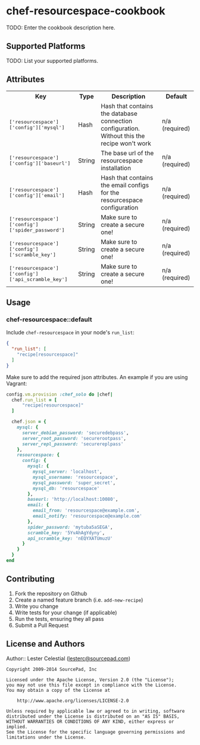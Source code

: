 # chef-resourcespace-cookbook

TODO: Enter the cookbook description here.

## Supported Platforms

TODO: List your supported platforms.

## Attributes

<table>
  <tr>
    <th>Key</th>
    <th>Type</th>
    <th>Description</th>
    <th>Default</th>
  </tr>
  <tr>
    <td><tt>['resourcespace']['config']['mysql']</tt></td>
    <td>Hash</td>
    <td>Hash that contains the database connection configuration. Without this the recipe won't work</td>
    <td>n/a (required)</td>
  </tr>
  <tr>
    <td><tt>['resourcespace']['config']['baseurl']</tt></td>
    <td>String</td>
    <td>The base url of the resourcespace installation</td>
    <td>n/a (required)</td>
  </tr>
  <tr>
    <td><tt>['resourcespace']['config']['email']</tt></td>
    <td>Hash</td>
    <td>Hash that contains the email configs for the resourcespace configuration</td>
    <td>n/a (required)</td>
  </tr>
  <tr>
    <td><tt>['resourcespace']['config']['spider_password']</tt></td>
    <td>String</td>
    <td>Make sure to create a secure one!</td>
    <td>n/a (required)</td>
  </tr>
  <tr>
    <td><tt>['resourcespace']['config']['scramble_key']</tt></td>
    <td>String</td>
    <td>Make sure to create a secure one!</td>
    <td>n/a (required)</td>
  </tr>
  <tr>
    <td><tt>['resourcespace']['config']['api_scramble_key']</tt></td>
    <td>String</td>
    <td>Make sure to create a secure one!</td>
    <td>n/a (required)</td>
  </tr>
</table>

## Usage

### chef-resourcespace::default

Include `chef-resourcespace` in your node's `run_list`:

```json
{
  "run_list": [
    "recipe[resourcespace]"
  ]
}
```

Make sure to add the required json attributes. An example if you are using Vagrant:

```ruby
config.vm.provision :chef_solo do |chef|
  chef.run_list = [
      "recipe[resourcespace]"
  ]

  chef.json = {
    mysql: {
      server_debian_password: 'securedebpass',
      server_root_password: 'securerootpass',
      server_repl_password: 'securereplpass'
    },
    resourcespace: {
      config: {
        mysql: {
          mysql_server: 'localhost',
          mysql_username: 'resourcespace',
          mysql_password: 'super_secret',
          mysql_db: 'resourcespace'
        },
        baseurl: 'http://localhost:10080',
        email: {
          email_from: 'resourcespace@example.com',
          email_notify: 'resourcespace@example.com'
        },
        spider_password: 'mytuba5aSEGA',
        scramble_key: '5YvAhAgYdyny',
        api_scramble_key: 'nEQYXATUmuzU'
      }
    }
  }
end
```


## Contributing

1. Fork the repository on Github
2. Create a named feature branch (i.e. `add-new-recipe`)
3. Write you change
4. Write tests for your change (if applicable)
5. Run the tests, ensuring they all pass
6. Submit a Pull Request

## License and Authors

Author:: Lester Celestial (<lesterc@sourcepad.com>)

```text
Copyright 2009-2014 SourcePad, Inc

Licensed under the Apache License, Version 2.0 (the "License");
you may not use this file except in compliance with the License.
You may obtain a copy of the License at

    http://www.apache.org/licenses/LICENSE-2.0

Unless required by applicable law or agreed to in writing, software
distributed under the License is distributed on an "AS IS" BASIS,
WITHOUT WARRANTIES OR CONDITIONS OF ANY KIND, either express or implied.
See the License for the specific language governing permissions and
limitations under the License.
```
